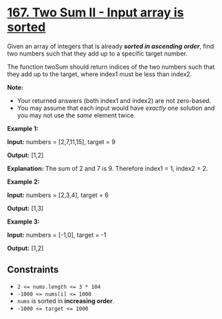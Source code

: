 # [167. Two Sum II - Input array is sorted](https://leetcode.com/problems/two-sum-ii-input-array-is-sorted/)

Given an array of integers that is already ***sorted in ascending order***, find two numbers such that they add up to a specific target number.

The function twoSum should return indices of the two numbers such that they add up to the target, where index1 must be less than index2.

**Note:**

- Your returned answers (both index1 and index2) are not zero-based.
- You may assume that each input would have *exactly* one solution and you may not use the *same* element twice.

**Example 1:**

**Input:** numbers = \[2,7,11,15\], target = 9

**Output:** \[1,2\]

**Explanation:** The sum of 2 and 7 is 9. Therefore index1 = 1, index2 = 2.

**Example 2:**

**Input:** numbers = \[2,3,4\], target = 6

**Output:** \[1,3\]

**Example 3:**

**Input:** numbers = \[-1,0\], target = -1

**Output:** \[1,2\]

## Constraints

- `2 <= nums.length <= 3 * 104`
- `-1000 <= nums[i] <= 1000`
- `nums` is sorted in **increasing order**.
- `-1000 <= target <= 1000`
